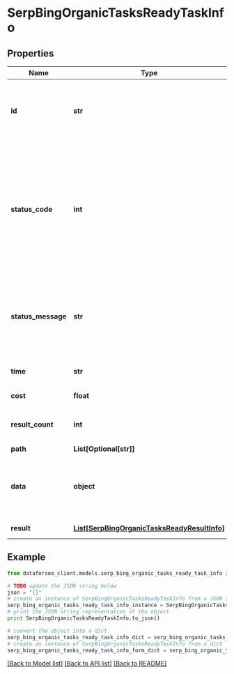 # SerpBingOrganicTasksReadyTaskInfo


## Properties

Name | Type | Description | Notes
------------ | ------------- | ------------- | -------------
**id** | **str** | task identifier unique task identifier in our system in the UUID format | [optional] 
**status_code** | **int** | status code of the task generated by DataForSEO, can be within the following range: 10000-60000 you can find the full list of the response codes here | [optional] 
**status_message** | **str** | informational message of the task you can find the full list of general informational messages here | [optional] 
**time** | **str** | execution time, seconds | [optional] 
**cost** | **float** | total tasks cost, USD | [optional] 
**result_count** | **int** | number of elements in the result array | [optional] 
**path** | **List[Optional[str]]** | URL path | [optional] 
**data** | **object** | contains the same parameters that you specified in the POST request | [optional] 
**result** | [**List[SerpBingOrganicTasksReadyResultInfo]**](SerpBingOrganicTasksReadyResultInfo.md) | array of results | [optional] 

## Example

```python
from dataforseo_client.models.serp_bing_organic_tasks_ready_task_info import SerpBingOrganicTasksReadyTaskInfo

# TODO update the JSON string below
json = "{}"
# create an instance of SerpBingOrganicTasksReadyTaskInfo from a JSON string
serp_bing_organic_tasks_ready_task_info_instance = SerpBingOrganicTasksReadyTaskInfo.from_json(json)
# print the JSON string representation of the object
print SerpBingOrganicTasksReadyTaskInfo.to_json()

# convert the object into a dict
serp_bing_organic_tasks_ready_task_info_dict = serp_bing_organic_tasks_ready_task_info_instance.to_dict()
# create an instance of SerpBingOrganicTasksReadyTaskInfo from a dict
serp_bing_organic_tasks_ready_task_info_form_dict = serp_bing_organic_tasks_ready_task_info.from_dict(serp_bing_organic_tasks_ready_task_info_dict)
```
[[Back to Model list]](../README.md#documentation-for-models) [[Back to API list]](../README.md#documentation-for-api-endpoints) [[Back to README]](../README.md)



